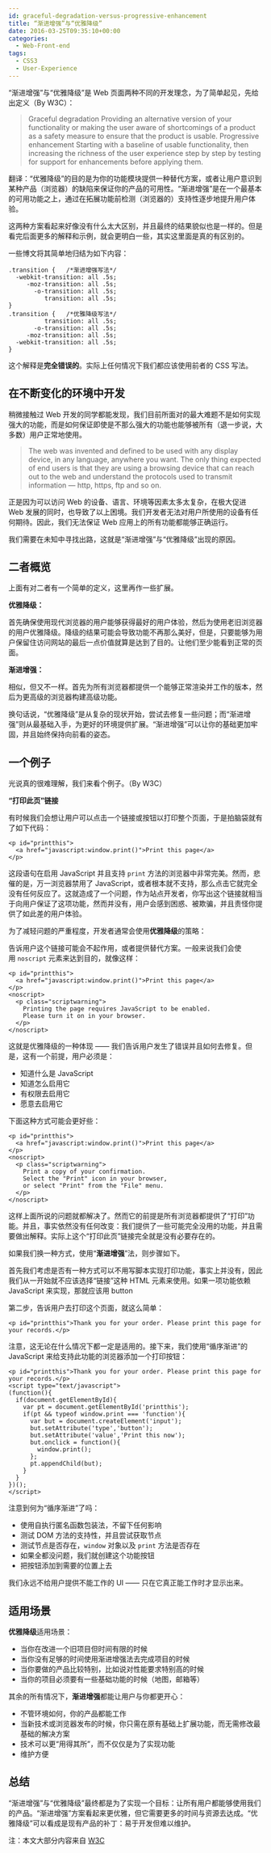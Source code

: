 ```yaml
---
id: graceful-degradation-versus-progressive-enhancement
title: “渐进增强”与“优雅降级”
date: 2016-03-25T09:35:10+00:00
categories:
  - Web-Front-end
tags:
  - CSS3
  - User-Experience
---
```

“渐进增强”与“优雅降级”是 Web 页面两种不同的开发理念，为了简单起见，先给出定义（By W3C）：

> Graceful degradation Providing an alternative version of your functionality or making the user aware of shortcomings of a product as a safety measure to ensure that the product is usable. Progressive enhancement Starting with a baseline of usable functionality, then increasing the richness of the user experience step by step by testing for support for enhancements before applying them.

翻译：“优雅降级”的目的是为你的功能模块提供一种替代方案，或者让用户意识到某种产品（浏览器）的缺陷来保证你的产品的可用性。“渐进增强”是在一个最基本的可用功能之上，通过在拓展功能前检测（浏览器的）支持性逐步地提升用户体验。

这两种方案看起来好像没有什么太大区别，并且最终的结果貌似也是一样的。但是看完后面更多的解释和示例，就会更明白一些，其实这里面是真的有区别的。

一些博文将其简单地归结为如下内容：

```
.transition {   /*渐进增强写法*/
  -webkit-transition: all .5s;
     -moz-transition: all .5s;
       -o-transition: all .5s;
          transition: all .5s;  
} 
.transition {   /*优雅降级写法*/ 
          transition: all .5s;
       -o-transition: all .5s;
     -moz-transition: all .5s;
  -webkit-transition: all .5s;
}
```

这个解释是**完全错误的**。实际上任何情况下我们都应该使用前者的 CSS 写法。

<!--more-->

## 在不断变化的环境中开发

稍微接触过 Web 开发的同学都能发现，我们目前所面对的最大难题不是如何实现强大的功能，而是如何保证即使是不那么强大的功能也能够被所有（退一步说，大多数）用户正常地使用。

> The web was invented and defined to be used with any display device, in any language, anywhere you want. The only thing expected of end users is that they are using a browsing device that can reach out to the web and understand the protocols used to transmit information — http, https, ftp and so on.

正是因为可以访问 Web 的设备、语言、环境等因素太多太复杂，在极大促进 Web 发展的同时，也导致了以上困境。我们开发者无法对用户所使用的设备有任何期待。因此，我们无法保证 Web 应用上的所有功能都能够正确运行。

我们需要在未知中寻找出路，这就是“渐进增强”与“优雅降级”出现的原因。

## 二者概览

上面有对二者有一个简单的定义，这里再作一些扩展。

**优雅降级：**

首先确保使用现代浏览器的用户能够获得最好的用户体验，然后为使用老旧浏览器的用户优雅降级。降级的结果可能会导致功能不再那么美好，但是，只要能够为用户保留住访问网站的最后一点价值就算是达到了目的。让他们至少能看到正常的页面。

**渐进增强：**

相似，但又不一样。首先为所有浏览器都提供一个能够正常渲染并工作的版本，然后为更高级的浏览器构建高级功能。

换句话说，“优雅降级”是从复杂的现状开始，尝试去修复一些问题；而“渐进增强”则从最基础入手，为更好的环境提供扩展。“渐进增强”可以让你的基础更加牢固，并且始终保持向前看的姿态。

## 一个例子

光说真的很难理解，我们来看个例子。（By W3C）

**“打印此页”链接**

有时候我们会想让用户可以点击一个链接或按钮以打印整个页面，于是拍脑袋就有了如下代码：

```
<p id="printthis">
  <a href="javascript:window.print()">Print this page</a>
</p>
```

这段语句在启用 JavaScript 并且支持 `print` 方法的浏览器中非常完美。然而，悲催的是，万一浏览器禁用了 JavaScript，或者根本就不支持，那么点击它就完全没有任何反应了。这就造成了一个问题，作为站点开发者，你写出这个链接就相当于向用户保证了这项功能，然而并没有，用户会感到困惑、被欺骗，并且责怪你提供了如此差的用户体验。

为了减轻问题的严重程度，开发者通常会使用**优雅降级**的策略：

告诉用户这个链接可能会不起作用，或者提供替代方案。一般来说我们会使用 `noscript` 元素来达到目的，就像这样：

```
<p id="printthis">
  <a href="javascript:window.print()">Print this page</a>
</p>
<noscript>
  <p class="scriptwarning">
    Printing the page requires JavaScript to be enabled. 
    Please turn it on in your browser.
  </p>
</noscript>
```

这就是优雅降级的一种体现 —— 我们告诉用户发生了错误并且如何去修复。但是，这有一个前提，用户必须是：

  * 知道什么是 JavaScript
  * 知道怎么启用它
  * 有权限去启用它
  * 愿意去启用它

下面这种方式可能会更好些：

```
<p id="printthis">
  <a href="javascript:window.print()">Print this page</a>
</p>
<noscript>
  <p class="scriptwarning">
    Print a copy of your confirmation. 
    Select the "Print" icon in your browser,
    or select "Print" from the "File" menu.
  </p>
</noscript>
```

这样上面所说的问题就都解决了。然而它的前提是所有浏览器都提供了“打印”功能。并且，事实依然没有任何改变：我们提供了一些可能完全没用的功能，并且需要做出解释。实际上这个“打印此页”链接完全就是没有必要存在的。

如果我们换一种方式，使用“**渐进增强**”法，则步骤如下。

首先我们考虑是否有一种方式可以不用写脚本实现打印功能，事实上并没有，因此我们从一开始就不应该选择“链接”这种 HTML 元素来使用。如果一项功能依赖 JavaScript 来实现，那就应该用 button

第二步，告诉用户去打印这个页面，就这么简单：

```
<p id="printthis">Thank you for your order. Please print this page for your records.</p>
```

注意，这无论在什么情况下都一定是适用的。接下来，我们使用“循序渐进”的 JavaScript 来给支持此功能的浏览器添加一个打印按钮：

```
<p id="printthis">Thank you for your order. Please print this page for your records.</p>
<script type="text/javascript">
(function(){
  if(document.getElementById){
    var pt = document.getElementById('printthis');
    if(pt && typeof window.print === 'function'){
      var but = document.createElement('input');
      but.setAttribute('type','button');
      but.setAttribute('value','Print this now');
      but.onclick = function(){
        window.print();
      };
      pt.appendChild(but);
    }
  }
})();
</script>
```

注意到何为“循序渐进”了吗：

  * 使用自执行匿名函数包装法，不留下任何影响
  * 测试 DOM 方法的支持性，并且尝试获取节点
  * 测试节点是否存在，`window` 对象以及 `print` 方法是否存在
  * 如果全都没问题，我们就创建这个功能按钮
  * 把按钮添加到需要的位置上去

我们永远不给用户提供不能工作的 UI —— 只在它真正能工作时才显示出来。

## 适用场景

**优雅降级**适用场景：

  * 当你在改进一个旧项目但时间有限的时候
  * 当你没有足够的时间使用渐进增强法去完成项目的时候
  * 当你要做的产品比较特别，比如说对性能要求特别高的时候
  * 当你的项目必须要有一些基础功能的时候（地图，邮箱等）

其余的所有情况下，**渐进增强**都能让用户与你都更开心：

  * 不管环境如何，你的产品都能工作
  * 当新技术或浏览器发布的时候，你只需在原有基础上扩展功能，而无需修改最基础的解决方案
  * 技术可以更“用得其所”，而不仅仅是为了实现功能
  * 维护方便

## 总结

“渐进增强”与“优雅降级”最终都是为了实现一个目标：让所有用户都能够使用我们的产品。“渐进增强”方案看起来更优雅，但它需要更多的时间与资源去达成。“优雅降级”可以看成是现有产品的补丁：易于开发但难以维护。

注：本文大部分内容来自 <a href="https://www.w3.org/wiki/Graceful_degradation_versus_progressive_enhancement" target="_blank">W3C</a>
